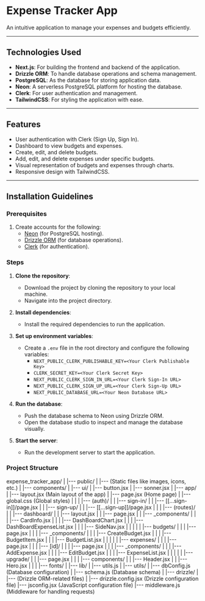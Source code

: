 # Expense Tracker App

An intuitive application to manage your expenses and budgets efficiently.

---

## Technologies Used

- **Next.js**: For building the frontend and backend of the application.
- **Drizzle ORM**: To handle database operations and schema management.
- **PostgreSQL**: As the database for storing application data.
- **Neon**: A serverless PostgreSQL platform for hosting the database.
- **Clerk**: For user authentication and management.
- **TailwindCSS**: For styling the application with ease.

---

## Features

- User authentication with Clerk (Sign Up, Sign In).
- Dashboard to view budgets and expenses.
- Create, edit, and delete budgets.
- Add, edit, and delete expenses under specific budgets.
- Visual representation of budgets and expenses through charts.
- Responsive design with TailwindCSS.

---

## Installation Guidelines

### Prerequisites

1. Create accounts for the following:
   - [Neon](https://neon.tech/) (for PostgreSQL hosting).
   - [Drizzle ORM](https://orm.drizzle.team/) (for database operations).
   - [Clerk](https://clerk.dev/) (for authentication).

### Steps

1. **Clone the repository**:  
   - Download the project by cloning the repository to your local machine.  
   - Navigate into the project directory.

2. **Install dependencies**:  
   - Install the required dependencies to run the application.

3. **Set up environment variables**:  
   - Create a `.env` file in the root directory and configure the following variables:  
     - `NEXT_PUBLIC_CLERK_PUBLISHABLE_KEY=<Your Clerk Publishable Key>`  
     - `CLERK_SECRET_KEY=<Your Clerk Secret Key>`  
     - `NEXT_PUBLIC_CLERK_SIGN_IN_URL=<Your Clerk Sign-In URL>`  
     - `NEXT_PUBLIC_CLERK_SIGN_UP_URL=<Your Clerk Sign-Up URL>`  
     - `NEXT_PUBLIC_DATABASE_URL=<Your Neon Database URL>`

4. **Run the database**:  
   - Push the database schema to Neon using Drizzle ORM.  
   - Open the database studio to inspect and manage the database visually.

5. **Start the server**:  
   - Run the development server to start the application.

### Project Structure

expense_tracker_app/
|
|--- public/
|         |--- (Static files like images, icons, etc.)
|
|--- components/
|         |--- ui/
|               |--- button.jsx
|               |--- sonner.jsx
|
|--- app/
|     |--- layout.jsx (Main layout of the app)
|     |--- page.jsx (Home page)
|     |--- global.css (Global styles)
|     |
|     |--- (auth)/
|     |      |--- sign-in/
|     |              |--- [[...sign-in]]/page.jsx
|     |      |--- sign-up/
|     |              |--- [[...sign-up]]/page.jsx
|     |
|     |--- (routes)/
|     |        |--- dashboard/
|     |             |--- layout.jsx
|     |             |--- page.jsx
|     |             |--- _components/
|     |             |        |--- CardInfo.jsx
|     |             |        |--- DashBoardChart.jsx
|     |             |        |--- DashBoardExpenseList.jsx
|     |             |        |--- SideNav.jsx
|     |             |
|     |             |--- budgets/
|     |             |        |--- page.jsx
|     |             |        |--- _components/
|     |             |              |--- CreateBudget.jsx
|     |             |              |--- BudgetItem.jsx
|     |             |              |--- BudgetList.jsx
|     |             |
|     |             |--- expenses/
|     |             |        |--- page.jsx
|     |             |        |--- [id]/
|     |             |             |--- page.jsx
|     |             |        |--- _components/
|     |             |              |--- AddExpense.jsx
|     |             |              |--- EditBudget.jsx
|     |             |              |--- ExpenseList.jsx
|     |             |
|     |             |--- upgrade/
|     |                     |--- page.jsx
|     |
|     |--- components/
|     |         |--- Header.jsx
|     |         |--- Hero.jsx
|     |
|     |--- fonts/
|
|--- lib/
|     |--- utils.js
|
|--- utils/
|     |--- dbConfig.js (Database configuration)
|     |--- schema.js (Database schema)
|
|--- drizzle/
|         |--- (Drizzle ORM-related files)
|
|--- drizzle.config.jsx (Drizzle configuration file)
|--- jsconfig.jsx (JavaScript configuration file)
|--- middleware.js (Middleware for handling requests)